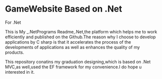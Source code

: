 # GameWebsite Based on .Net
For .Net


This is My _.NetPrograms Readme,.Net,the platform which helps me to work efficiently and published on the Github.The reason why I choose to develop applications by C sharp is that it accelerates the process of the developments of applications as well as enhances the quality of my products.

This repository conatins my graduation designing,which is based on .Net MVC,as well,used the EF framework for my convenience.I do hope u interested in it.
